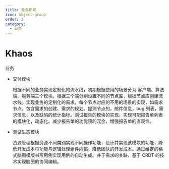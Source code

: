 ```yaml
---
title: 业务积累
icon: object-group
order: 2
category:
  - 业务
---
```


# Khaos

业务

- 交付模块

  根据不同的业务实现定制化的流水线，初期根据使用的场景分为 客户端、算法端、服务端三个模块。根据三个端分别设置不同的节点库，根据节点库创建流水线。实现业务的定制化的需求，每个节点对应的不用的场景的实现，如需求节点，包含需求的创建、需求的规划。提测节点的，邮件信息，bug 列表，需求信息，以及缺陷的统计指标。测试报告的模块的实现，实现可配报告单列表的模块化，动态化。减少报告单的功能项的冗余，增强报告单的直观性。

- 测试生态模块

  资源管理根据资源不同类别实现不同操作功能，设计并实现该模块的功能，降低开发成本将功能与逻辑处理组件内部，降低团队的开发成本。通过给定的格式脑图模版书写用例实现用例的自动生成。并于需求的关联，基于 CRDT 的技术实现脑图的协同编辑。
